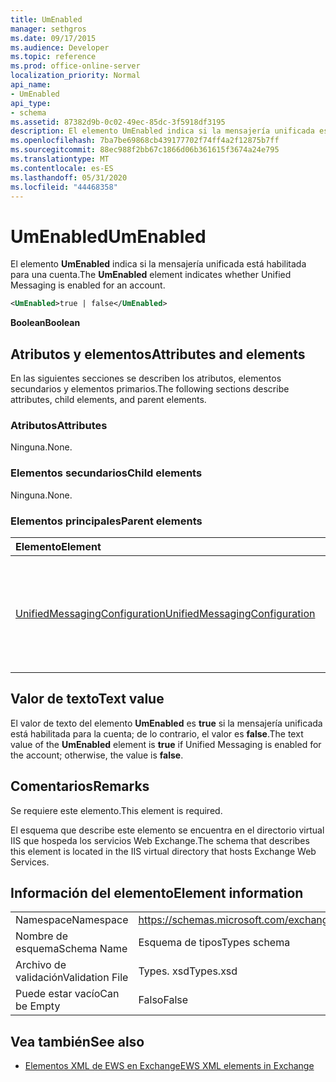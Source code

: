 ```yaml
---
title: UmEnabled
manager: sethgros
ms.date: 09/17/2015
ms.audience: Developer
ms.topic: reference
ms.prod: office-online-server
localization_priority: Normal
api_name:
- UmEnabled
api_type:
- schema
ms.assetid: 87382d9b-0c02-49ec-85dc-3f5918df3195
description: El elemento UmEnabled indica si la mensajería unificada está habilitada para una cuenta.
ms.openlocfilehash: 7ba7be69868cb439177702f74ff4a2f12875b7ff
ms.sourcegitcommit: 88ec988f2bb67c1866d06b361615f3674a24e795
ms.translationtype: MT
ms.contentlocale: es-ES
ms.lasthandoff: 05/31/2020
ms.locfileid: "44468358"
---
```

# <a name="umenabled"></a><span data-ttu-id="c5bb7-103">UmEnabled</span><span class="sxs-lookup"><span data-stu-id="c5bb7-103">UmEnabled</span></span>

<span data-ttu-id="c5bb7-104">El elemento **UmEnabled** indica si la mensajería unificada está habilitada para una cuenta.</span><span class="sxs-lookup"><span data-stu-id="c5bb7-104">The **UmEnabled** element indicates whether Unified Messaging is enabled for an account.</span></span> 
  
```XML
<UmEnabled>true | false</UmEnabled>
```

 <span data-ttu-id="c5bb7-105">**Boolean**</span><span class="sxs-lookup"><span data-stu-id="c5bb7-105">**Boolean**</span></span>
## <a name="attributes-and-elements"></a><span data-ttu-id="c5bb7-106">Atributos y elementos</span><span class="sxs-lookup"><span data-stu-id="c5bb7-106">Attributes and elements</span></span>

<span data-ttu-id="c5bb7-107">En las siguientes secciones se describen los atributos, elementos secundarios y elementos primarios.</span><span class="sxs-lookup"><span data-stu-id="c5bb7-107">The following sections describe attributes, child elements, and parent elements.</span></span>
  
### <a name="attributes"></a><span data-ttu-id="c5bb7-108">Atributos</span><span class="sxs-lookup"><span data-stu-id="c5bb7-108">Attributes</span></span>

<span data-ttu-id="c5bb7-109">Ninguna.</span><span class="sxs-lookup"><span data-stu-id="c5bb7-109">None.</span></span>
  
### <a name="child-elements"></a><span data-ttu-id="c5bb7-110">Elementos secundarios</span><span class="sxs-lookup"><span data-stu-id="c5bb7-110">Child elements</span></span>

<span data-ttu-id="c5bb7-111">Ninguna.</span><span class="sxs-lookup"><span data-stu-id="c5bb7-111">None.</span></span>
  
### <a name="parent-elements"></a><span data-ttu-id="c5bb7-112">Elementos principales</span><span class="sxs-lookup"><span data-stu-id="c5bb7-112">Parent elements</span></span>

|<span data-ttu-id="c5bb7-113">**Elemento**</span><span class="sxs-lookup"><span data-stu-id="c5bb7-113">**Element**</span></span>|<span data-ttu-id="c5bb7-114">**Descripción**</span><span class="sxs-lookup"><span data-stu-id="c5bb7-114">**Description**</span></span>|
|:-----|:-----|
|[<span data-ttu-id="c5bb7-115">UnifiedMessagingConfiguration</span><span class="sxs-lookup"><span data-stu-id="c5bb7-115">UnifiedMessagingConfiguration</span></span>](unifiedmessagingconfiguration.md) <br/> |<span data-ttu-id="c5bb7-116">Contiene información de configuración del servicio para el servicio de mensajería unificada.</span><span class="sxs-lookup"><span data-stu-id="c5bb7-116">Contains service configuration information for the Unified Messaging service.</span></span>  <br/> |
   
## <a name="text-value"></a><span data-ttu-id="c5bb7-117">Valor de texto</span><span class="sxs-lookup"><span data-stu-id="c5bb7-117">Text value</span></span>

<span data-ttu-id="c5bb7-118">El valor de texto del elemento **UmEnabled** es **true** si la mensajería unificada está habilitada para la cuenta; de lo contrario, el valor es **false**.</span><span class="sxs-lookup"><span data-stu-id="c5bb7-118">The text value of the **UmEnabled** element is **true** if Unified Messaging is enabled for the account; otherwise, the value is **false**.</span></span>
  
## <a name="remarks"></a><span data-ttu-id="c5bb7-119">Comentarios</span><span class="sxs-lookup"><span data-stu-id="c5bb7-119">Remarks</span></span>

<span data-ttu-id="c5bb7-120">Se requiere este elemento.</span><span class="sxs-lookup"><span data-stu-id="c5bb7-120">This element is required.</span></span>
  
<span data-ttu-id="c5bb7-121">El esquema que describe este elemento se encuentra en el directorio virtual IIS que hospeda los servicios Web Exchange.</span><span class="sxs-lookup"><span data-stu-id="c5bb7-121">The schema that describes this element is located in the IIS virtual directory that hosts Exchange Web Services.</span></span>
  
## <a name="element-information"></a><span data-ttu-id="c5bb7-122">Información del elemento</span><span class="sxs-lookup"><span data-stu-id="c5bb7-122">Element information</span></span>

|||
|:-----|:-----|
|<span data-ttu-id="c5bb7-123">Namespace</span><span class="sxs-lookup"><span data-stu-id="c5bb7-123">Namespace</span></span>  <br/> |https://schemas.microsoft.com/exchange/services/2006/types  <br/> |
|<span data-ttu-id="c5bb7-124">Nombre de esquema</span><span class="sxs-lookup"><span data-stu-id="c5bb7-124">Schema Name</span></span>  <br/> |<span data-ttu-id="c5bb7-125">Esquema de tipos</span><span class="sxs-lookup"><span data-stu-id="c5bb7-125">Types schema</span></span>  <br/> |
|<span data-ttu-id="c5bb7-126">Archivo de validación</span><span class="sxs-lookup"><span data-stu-id="c5bb7-126">Validation File</span></span>  <br/> |<span data-ttu-id="c5bb7-127">Types. xsd</span><span class="sxs-lookup"><span data-stu-id="c5bb7-127">Types.xsd</span></span>  <br/> |
|<span data-ttu-id="c5bb7-128">Puede estar vacío</span><span class="sxs-lookup"><span data-stu-id="c5bb7-128">Can be Empty</span></span>  <br/> |<span data-ttu-id="c5bb7-129">Falso</span><span class="sxs-lookup"><span data-stu-id="c5bb7-129">False</span></span>  <br/> |
   
## <a name="see-also"></a><span data-ttu-id="c5bb7-130">Vea también</span><span class="sxs-lookup"><span data-stu-id="c5bb7-130">See also</span></span>



- [<span data-ttu-id="c5bb7-131">Elementos XML de EWS en Exchange</span><span class="sxs-lookup"><span data-stu-id="c5bb7-131">EWS XML elements in Exchange</span></span>](ews-xml-elements-in-exchange.md)

